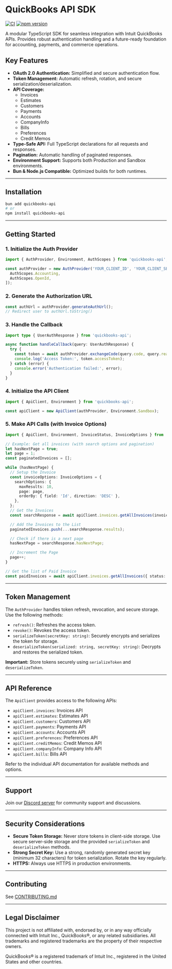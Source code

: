 # QuickBooks API SDK

[![CI](https://github.com/Nytely-Official/quickbooks-api/actions/workflows/ci.yml/badge.svg)](https://github.com/Nytely-Official/quickbooks-api/actions/workflows/ci.yml)
[![npm version](https://badge.fury.io/js/quickbooks-api.svg)](https://www.npmjs.com/package/quickbooks-api)

A modular TypeScript SDK for seamless integration with Intuit QuickBooks APIs. Provides robust authentication handling and a future-ready
foundation for accounting, payments, and commerce operations.

## Key Features

- **OAuth 2.0 Authentication:** Simplified and secure authentication flow.
- **Token Management:** Automatic refresh, rotation, and secure serialization/deserialization.
- **API Coverage:**
  - Invoices
  - Estimates
  - Customers
  - Payments
  - Accounts
  - CompanyInfo
  - Bills
  - Preferences
  - Credit Memos
- **Type-Safe API:** Full TypeScript declarations for all requests and responses.
- **Pagination:** Automatic handling of paginated responses.
- **Environment Support:** Supports both Production and Sandbox environments.
- **Bun & Node.js Compatible:** Optimized builds for both runtimes.

---

## Installation

```bash
bun add quickbooks-api
# or
npm install quickbooks-api
```

---

## Getting Started

### 1. Initialize the Auth Provider

```typescript
import { AuthProvider, Environment, AuthScopes } from 'quickbooks-api';

const authProvider = new AuthProvider('YOUR_CLIENT_ID', 'YOUR_CLIENT_SECRET', 'YOUR_REDIRECT_URI', [
  AuthScopes.Accounting,
  AuthScopes.OpenId,
]);
```

### 2. Generate the Authorization URL

```typescript
const authUrl = authProvider.generateAuthUrl();
// Redirect user to authUrl.toString()
```

### 3. Handle the Callback

```typescript
import type { UserAuthResponse } from 'quickbooks-api';

async function handleCallback(query: UserAuthResponse) {
  try {
    const token = await authProvider.exchangeCode(query.code, query.realmId);
    console.log('Access Token:', token.accessToken);
  } catch (error) {
    console.error('Authentication failed:', error);
  }
}
```

### 4. Initialize the API Client

```typescript
import { ApiClient, Environment } from 'quickbooks-api';

const apiClient = new ApiClient(authProvider, Environment.Sandbox);
```

### 5. Make API Calls (with Invoice Options)

```typescript
import { ApiClient, Environment, InvoiceStatus, InvoiceOptions } from 'quickbooks-api';

// Example: Get all invoices (with search options and pagination)
let hasNextPage = true;
let page = 1;
const paginatedInvoices = [];

while (hasNextPage) {
  // Setup the Invoice
  const invoiceOptions: InvoiceOptions = {
    searchOptions: {
      maxResults: 10,
      page: page,
      orderBy: { field: 'Id', direction: 'DESC' },
    },
  };
  // Get the Invoices
  const searchResponse = await apiClient.invoices.getAllInvoices(invoiceOptions);

  // Add the Invoices to the List
  paginatedInvoices.push(...searchResponse.results);

  // Check if there is a next page
  hasNextPage = searchResponse.hasNextPage;

  // Increment the Page
  page++;
}

// Get the list of Paid Invoice
const paidInvoices = await apiClient.invoices.getAllInvoices({ status: InvoiceStatus.Paid });
```

---

## Token Management

The `AuthProvider` handles token refresh, revocation, and secure storage. Use the following methods:

- `refresh()`: Refreshes the access token.
- `revoke()`: Revokes the access token.
- `serializeToken(secretKey: string)`: Securely encrypts and serializes the token for storage.
- `deserializeToken(serialized: string, secretKey: string)`: Decrypts and restores the serialized token.

**Important:** Store tokens securely using `serializeToken` and `deserializeToken`.

---

## API Reference

The `ApiClient` provides access to the following APIs:

- `apiClient.invoices`: Invoices API
- `apiClient.estimates`: Estimates API
- `apiClient.customers`: Customers API
- `apiClient.payments`: Payments API
- `apiClient.accounts`: Accounts API
- `apiClient.preferences`: Preferences API
- `apiClient.creditMemos`: Credit Memos API
- `apiClient.companyInfo`: Company Info API
- `apiClient.bills`: Bills API

Refer to the individual API documentation for available methods and options.

---

## Support

Join our [Discord server](https://discord.gg/zcdUNMRcQR) for community support and discussions.

---

## Security Considerations

- **Secure Token Storage:** Never store tokens in client-side storage. Use secure server-side storage and the provided `serializeToken` and
  `deserializeToken` methods.
- **Strong Secret Key:** Use a strong, randomly generated secret key (minimum 32 characters) for token serialization. Rotate the key
  regularly.
- **HTTPS:** Always use HTTPS in production environments.

---

## Contributing

See [CONTRIBUTING.md](./CONTRIBUTING.md)

---

## Legal Disclaimer

This project is not affiliated with, endorsed by, or in any way officially connected with Intuit Inc., QuickBooks®, or any related
subsidiaries. All trademarks and registered trademarks are the property of their respective owners.

QuickBooks® is a registered trademark of Intuit Inc., registered in the United States and other countries.
